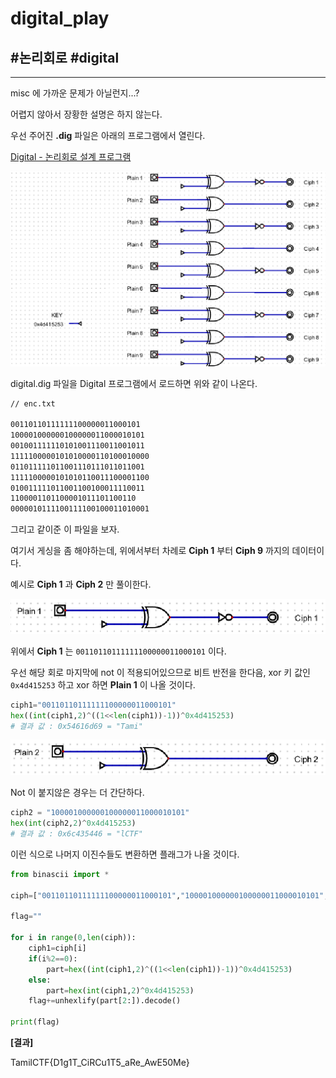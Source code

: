 # digital_play

## #논리회로 #digital

---

misc 에 가까운 문제가 아닐런지...?

어렵지 않아서 장황한 설명은 하지 않는다.

우선 주어진 **.dig** 파일은 아래의 프로그램에서 열린다.

[Digital - 논리회로 설계 프로그램](https://github.com/hneemann/Digital)

![i](../../.images/digital1.png)

digital.dig 파일을 Digital 프로그램에서 로드하면 위와 같이 나온다.

```txt
// enc.txt

00110110111111100000011000101
100001000000100000011000010101
001001111110101001110011001011
1111100000101010000110100010000
011011111011001110111011011001
1111100000101010110011100001100
010011111011001100100011110011
1100001101100001011101100110
0000010111100111100100011010001
```

그리고 같이준 이 파일을 보자.

여기서 게싱을 좀 해야하는데, 위에서부터 차례로 **Ciph 1** 부터 **Ciph 9** 까지의 데이터이다.

예시로 **Ciph 1** 과 **Ciph 2** 만 풀이한다.

![i](../../.images/ab2.png)

위에서 **Ciph 1** 는 `00110110111111100000011000101` 이다.

우선 해당 회로 마지막에 not 이 적용되어있으므로 비트 반전을 한다음, xor 키 값인 `0x4d415253` 하고 xor 하면 **Plain 1** 이 나올 것이다.

```python
ciph1="00110110111111100000011000101"
hex((int(ciph1,2)^((1<<len(ciph1))-1))^0x4d415253)
# 결과 값 : 0x54616d69 = "Tami"
```

![i](../../.images/ab3.png)

Not 이 붙지않은 경우는 더 간단하다.

```python
ciph2 = "100001000000100000011000010101"
hex(int(ciph2,2)^0x4d415253)
# 결과 값 : 0x6c435446 = "lCTF"
```

이런 식으로 나머지 이진수들도 변환하면 플래그가 나올 것이다.

```python
from binascii import *

ciph=["00110110111111100000011000101","100001000000100000011000010101","001001111110101001110011001011","1111100000101010000110100010000","011011111011001110111011011001","1111100000101010110011100001100","010011111011001100100011110011","1100001101100001011101100110","0000010111100111100100011010001"]

flag=""

for i in range(0,len(ciph)):
    ciph1=ciph[i]
    if(i%2==0):
        part=hex((int(ciph1,2)^((1<<len(ciph1))-1))^0x4d415253)
    else:
        part=hex(int(ciph1,2)^0x4d415253)
    flag+=unhexlify(part[2:]).decode()

print(flag)
```

**[결과]**

TamilCTF{D1g1T_CiRCu1T5_aRe_AwE50Me}
